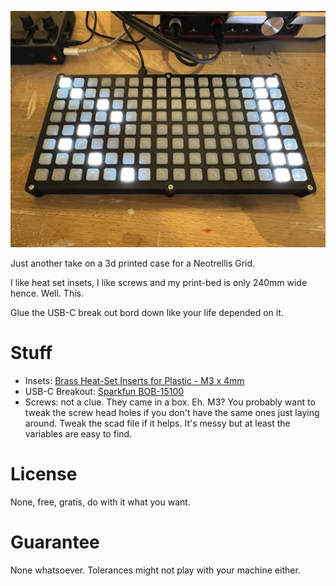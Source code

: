 ![grid](https://github.com/mneme/NeotrellisGrid240mmCase/blob/main/IMG_2265.JPG)

Just another take on a 3d printed case for a Neotrellis Grid.

I like heat set insets, I like screws and my print-bed is only 240mm wide hence. Well. This.

Glue the USB-C break out bord down like your life depended on it.

# Stuff
* Insets: [Brass Heat-Set Inserts for Plastic - M3 x 4mm](https://www.adafruit.com/product/4255)
* USB-C Breakout: [Sparkfun BOB-15100](https://www.sparkfun.com/products/15100)
* Screws: not a clue. They came in a box. Eh. M3? You probably want to tweak the screw head holes if you don't have the same ones just laying around. Tweak the scad file if it helps. It's messy but at least the variables are easy to find.

# License
None, free, gratis, do with it what you want.

# Guarantee
None whatsoever. Tolerances might not play with your machine either. 